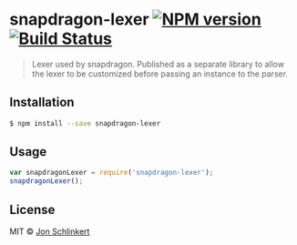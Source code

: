# snapdragon-lexer [![NPM version](https://badge.fury.io/js/snapdragon-lexer.svg)](https://npmjs.org/package/snapdragon-lexer) [![Build Status](https://travis-ci.org/jonschlinkert/snapdragon-lexer.svg?branch=master)](https://travis-ci.org/jonschlinkert/snapdragon-lexer)

> Lexer used by snapdragon. Published as a separate library to allow the lexer to be customized before passing an instance to the parser.

## Installation

```sh
$ npm install --save snapdragon-lexer
```

## Usage

```js
var snapdragonLexer = require('snapdragon-lexer');
snapdragonLexer();
```

## License

MIT © [Jon Schlinkert](https://github.com/jonschlinkert)
